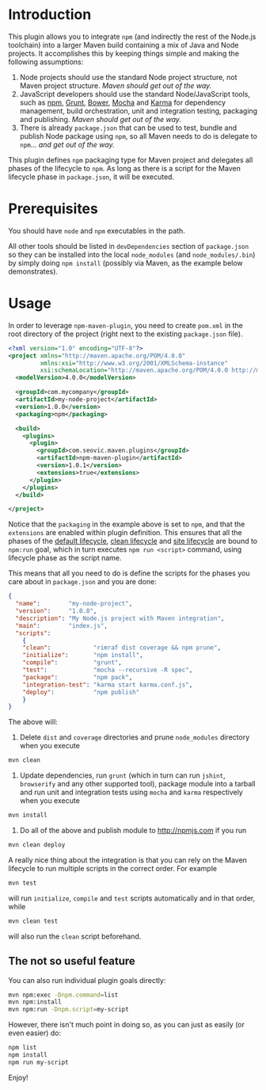 # Introduction

This plugin allows you to integrate `npm` (and indirectly the rest of the Node.js
toolchain) into a larger Maven build containing a mix of Java and Node projects. 
It accomplishes this by keeping things simple and making the following assumptions:

1. Node projects should use the standard Node project structure, not Maven project
   structure. *Maven should get out of the way.*
1. JavaScript developers should use the standard Node/JavaScript tools, such as 
   [npm](https://www.npmjs.com), [Grunt](http://gruntjs.com), [Bower](http://bower.io),
   [Mocha](http://mochajs.org) and [Karma](http://karma-runner.github.io/0.13/index.html)
   for dependency management, build orchestration, unit and integration testing, packaging
   and publishing. *Maven should get out of the way.*      
1. There is already `package.json` that can be used to test, bundle and publish 
   Node package using `npm`, so all Maven needs to do is delegate to `npm`... 
   *and get out of the way.*

This plugin defines `npm` packaging type for Maven project and delegates all phases
of the lifecycle to `npm`. As long as there is a script for the Maven lifecycle
phase in `package.json`, it will be executed.

# Prerequisites

You should have `node` and `npm` executables in the path. 

All other tools should be listed in `devDependencies` section of `package.json` 
so they can be installed into the local `node_modules` (and `node_modules/.bin`) 
by simply doing `npm install` (possibly via Maven, as the example below demonstrates).

# Usage

In order to leverage `npm-maven-plugin`, you need to create `pom.xml` in the root
directory of the project (right next to the existing `package.json` file).
 
```xml
<?xml version="1.0" encoding="UTF-8"?>
<project xmlns="http://maven.apache.org/POM/4.0.0"
         xmlns:xsi="http://www.w3.org/2001/XMLSchema-instance"
         xsi:schemaLocation="http://maven.apache.org/POM/4.0.0 http://maven.apache.org/xsd/maven-4.0.0.xsd">
  <modelVersion>4.0.0</modelVersion>

  <groupId>com.mycompany</groupId>
  <artifactId>my-node-project</artifactId>
  <version>1.0.0</version>
  <packaging>npm</packaging>

  <build>
    <plugins>
      <plugin>
        <groupId>com.seovic.maven.plugins</groupId>
        <artifactId>npm-maven-plugin</artifactId>
        <version>1.0.1</version>
        <extensions>true</extensions>
      </plugin>
    </plugins>
  </build>

</project>
```
                      
Notice that the `packaging` in the example above is set to `npm`, and that the
`extensions` are enabled within plugin definition. This ensures that all the phases
of the [default lifecycle](http://maven.apache.org/ref/3.3.3/maven-core/lifecycles.html#default_Lifecycle),
[clean lifecycle](http://maven.apache.org/ref/3.3.3/maven-core/lifecycles.html#clean_Lifecycle) and
[site lifecycle](http://maven.apache.org/ref/3.3.3/maven-core/lifecycles.html#site_Lifecycle)
are bound to `npm:run` goal, which in turn executes `npm run <script>` command,
using lifecycle phase as the script name.

This means that all you need to do is define the scripts for the phases you care 
about in `package.json` and you are done:

```json
{
  "name":        "my-node-project",
  "version":     "1.0.0",
  "description": "My Node.js project with Maven integration",
  "main":        "index.js",
  "scripts": 
    {
    "clean":            "rimraf dist coverage && npm prune",
    "initialize":       "npm install",
    "compile":          "grunt",
    "test":             "mocha --recursive -R spec",
    "package":          "npm pack",
    "integration-test": "karma start karma.conf.js",
    "deploy":           "npm publish"
    }
}  
```
                                        
The above will:

1. Delete `dist` and `coverage` directories and prune `node_modules`
directory when you execute 
```bash
mvn clean
``` 
1. Update dependencies, run `grunt` (which in turn can run `jshint`, `browserify` 
and any other supported tool), package module into a tarball and run unit and 
integration tests using `mocha` and `karma` respectively when you execute 
```bash
mvn install
``` 
1. Do all of the above and publish module to http://npmjs.com if you run 
```bash
mvn clean deploy
```

A really nice thing about the integration is that you can rely on the Maven 
lifecycle to run multiple scripts in the correct order. For example

```bash
mvn test
```

will run `initialize`, `compile` and `test` scripts automatically and in that order, while

```bash
mvn clean test
```

will also run the `clean` script beforehand.

## The not so useful feature

You can also run individual plugin goals directly:

```bash
mvn npm:exec -Dnpm.command=list
mvn npm:install
mvn npm:run -Dnpm.script=my-script
```

However, there isn't much point in doing so, as you can just as easily (or even easier) do:

```bash
npm list
npm install
npm run my-script
```

Enjoy!
